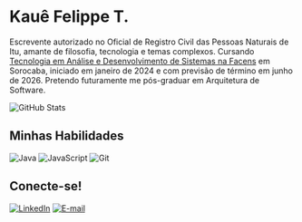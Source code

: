 # Kauê Felippe T. 

Escrevente autorizado no Oficial de Registro Civil das Pessoas Naturais de Itu, amante de filosofia, tecnologia e temas complexos.
Cursando [Tecnologia em Análise e Desenvolvimento de Sistemas na Facens](https://facens.br/cursos/graduacao/tecnologia-em-analise-e-desenvolvimento-de-sistemas/) em Sorocaba, iniciado em janeiro de 2024 e com previsão de término em junho de 2026. Pretendo futuramente me pós-graduar em Arquitetura de Software.

![GitHub Stats](https://github-readme-stats.vercel.app/api?username=kauefelippet&show_icons=true&hide=contribs,prs&cache_seconds=86400&theme=gruvbox)

## Minhas Habilidades 

![Java](https://img.shields.io/badge/java-%23fe8019.svg?style=for-the-badge&logo=openjdk&logoColor=white)
![JavaScript](https://img.shields.io/badge/JavaScript-fabd2f?style=for-the-badge&logo=javascript&logoColor=black)
![Git](https://img.shields.io/badge/GIT-fe8019?style=for-the-badge&logo=git&logoColor=white)

## Conecte-se! 

[![LinkedIn](https://img.shields.io/badge/LinkedIn-fe8019?style=for-the-badge&logo=linkedin&logoColor=white)](https://www.linkedin.com/in/kaue-felippe-tiburcio/)
[![E-mail](https://img.shields.io/badge/-Email-fabd2f?style=for-the-badge&logo=microsoft-outlook&logoColor=282828)](mailto:kauefelippe@proton.me)
